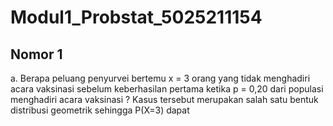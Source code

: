 # Modul1_Probstat_5025211154
## Nomor 1
a.  Berapa peluang penyurvei bertemu x = 3 orang yang tidak menghadiri acara vaksinasi  sebelum keberhasilan pertama ketika p = 0,20 dari populasi menghadiri acara vaksinasi ?
    Kasus tersebut merupakan salah satu bentuk distribusi geometrik sehingga P(X=3) dapat 
